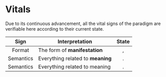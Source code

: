 # Vitals

Due to its continuous advancement, all the vital signs of the paradigm are verifiable here according to their current state.

| Sign | Interpretation | State |
| :---: | --- | :---: |
| Format | The form of **manifestation** | , |
| Semantics | Everything related to **meaning** | . |
| Semantics | Everything related to meaning | . |
